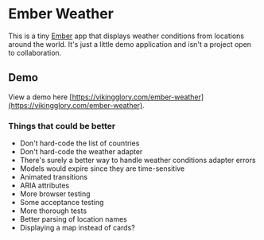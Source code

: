 # Ember Weather

This is a tiny [Ember](http://emberjs.com) app that displays weather conditions from locations around the world. It's just a little demo application and isn't a project open to collaboration.

## Demo

View a demo here [https://vikingglory.com/ember-weather](https://vikingglory.com/ember-weather).

### Things that could be better

* Don't hard-code the list of countries
* Don't hard-code the weather adapter
* There's surely a better way to handle weather conditions adapter errors
* Models would expire since they are time-sensitive
* Animated transitions
* ARIA attributes
* More browser testing
* Some acceptance testing
* More thorough tests
* Better parsing of location names
* Displaying a map instead of cards?
